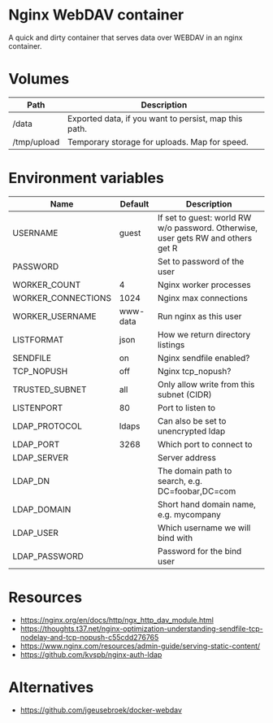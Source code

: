 # Nginx WebDAV container

A quick and dirty container that serves data over WEBDAV in an nginx container.


# Volumes

|Path|Description|
|----|-----------|
|/data|Exported data, if you want to persist, map this path.|
|/tmp/upload|Temporary storage for uploads. Map for speed.|


# Environment variables

|Name|Default|Description|
|----|-------|-----------|
|USERNAME|guest|If set to guest: world RW w/o password. Otherwise, user gets RW and others get R|
|PASSWORD||Set to password of the user|
|WORKER_COUNT|4|Nginx worker processes|
|WORKER_CONNECTIONS|1024|Nginx max connections|
|WORKER_USERNAME|www-data|Run nginx as this user|
|LISTFORMAT|json|How we return directory listings|
|SENDFILE|on|Nginx sendfile enabled?|
|TCP_NOPUSH|off|Nginx tcp_nopush?|
|TRUSTED_SUBNET|all|Only allow write from this subnet (CIDR)|
|LISTENPORT|80|Port to listen to|
|LDAP_PROTOCOL|ldaps|Can also be set to unencrypted ldap|
|LDAP_PORT|3268|Which port to connect to|
|LDAP_SERVER||Server address|
|LDAP_DN||The domain path to search, e.g. DC=foobar,DC=com|
|LDAP_DOMAIN||Short hand domain name, e.g. mycompany|
|LDAP_USER||Which username we will bind with|
|LDAP_PASSWORD||Password for the bind user|

# Resources

* https://nginx.org/en/docs/http/ngx_http_dav_module.html
* https://thoughts.t37.net/nginx-optimization-understanding-sendfile-tcp-nodelay-and-tcp-nopush-c55cdd276765
* https://www.nginx.com/resources/admin-guide/serving-static-content/
* https://github.com/kvspb/nginx-auth-ldap

# Alternatives

* https://github.com/jgeusebroek/docker-webdav
